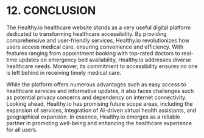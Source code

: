 # **12. CONCLUSION**
The Healthy.io healthcare website stands as a very useful digital platform dedicated to transforming healthcare accessibility.
By providing comprehensive and user-friendly services, Healthy.io revolutionizes how users access medical care, ensuring 
convenience and efficiency. With features ranging from appointment booking with top-rated doctors to real-time updates on 
emergency bed availability, Healthy.io addresses diverse healthcare needs. Moreover, its commitment to accessibility ensures
no one is left behind in receiving timely medical care.

While the platform offers numerous advantages such as easy access to healthcare services and informative updates,
it also faces challenges such as potential privacy concerns and dependency on internet connectivity. Looking ahead,
Healthy.io has promising future scope areas, including the expansion of services, integration of AI-driven virtual health 
assistants, and geographical expansion. In essence, Healthy.io emerges as a reliable partner in promoting well-being and 
enhancing the healthcare experience for all users.
